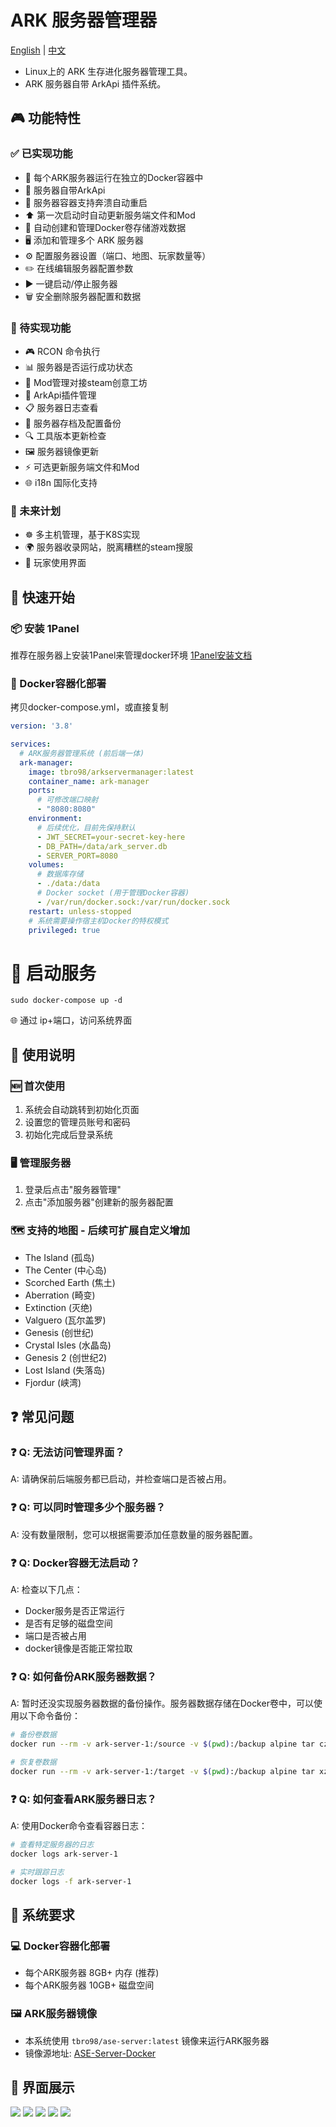 # ARK 服务器管理器

[English](README.md) | [中文](README-zh.md)

- Linux上的 ARK 生存进化服务器管理工具。
- ARK 服务器自带 ArkApi 插件系统。

## 🎮 功能特性

### ✅ 已实现功能
- 🐳 每个ARK服务器运行在独立的Docker容器中
- 🔌 服务器自带ArkApi
- 🔄 服务器容器支持奔溃自动重启
- ⬆️ 第一次启动时自动更新服务端文件和Mod
- 💾 自动创建和管理Docker卷存储游戏数据
- 🖥️ 添加和管理多个 ARK 服务器
- ⚙️ 配置服务器设置（端口、地图、玩家数量等）
- ✏️ 在线编辑服务器配置参数
- ▶️ 一键启动/停止服务器
- 🗑️ 安全删除服务器配置和数据

### 🚧 待实现功能
- 🎮 RCON 命令执行
- 📊 服务器是否运行成功状态
- 🎨 Mod管理对接steam创意工坊
- 🔧 ArkApi插件管理
- 📋 服务器日志查看
- 💾 服务器存档及配置备份
- 🔍 工具版本更新检查
- 🖼️ 服务器镜像更新
- ⚡ 可选更新服务端文件和Mod
- 🌐 i18n 国际化支持
  
### 🚀 未来计划
- ☸️ 多主机管理，基于K8S实现
- 🌍 服务器收录网站，脱离糟糕的steam搜服
- 👥 玩家使用界面


## 🚀 快速开始

### 📦 安装 1Panel
推荐在服务器上安装1Panel来管理docker环境
[1Panel安装文档](https://1panel.cn/docs/v2/installation/online_installation/)

### 🐳 Docker容器化部署

拷贝docker-compose.yml，或直接复制
```yml
version: '3.8'

services:
  # ARK服务器管理系统 (前后端一体)
  ark-manager:
    image: tbro98/arkservermanager:latest
    container_name: ark-manager
    ports:
      # 可修改端口映射
      - "8080:8080"
    environment:
      # 后续优化，目前先保持默认
      - JWT_SECRET=your-secret-key-here
      - DB_PATH=/data/ark_server.db
      - SERVER_PORT=8080
    volumes:
      # 数据库存储
      - ./data:/data
      # Docker socket (用于管理Docker容器)
      - /var/run/docker.sock:/var/run/docker.sock
    restart: unless-stopped
    # 系统需要操作宿主机Docker的特权模式
    privileged: true

```

# 🚀 启动服务
```
sudo docker-compose up -d
```

🌐 通过 ip+端口，访问系统界面

## 📖 使用说明

### 🆕 首次使用
1. 系统会自动跳转到初始化页面
2. 设置您的管理员账号和密码
3. 初始化完成后登录系统

### 🖥️ 管理服务器
1. 登录后点击"服务器管理"
2. 点击"添加服务器"创建新的服务器配置

### 🗺️ 支持的地图 - 后续可扩展自定义增加
- The Island (孤岛)
- The Center (中心岛)
- Scorched Earth (焦土)
- Aberration (畸变)
- Extinction (灭绝)
- Valguero (瓦尔盖罗)
- Genesis (创世纪)
- Crystal Isles (水晶岛)
- Genesis 2 (创世纪2)
- Lost Island (失落岛)
- Fjordur (峡湾)

## ❓ 常见问题

### ❓ Q: 无法访问管理界面？
A: 请确保前后端服务都已启动，并检查端口是否被占用。

### ❓ Q: 可以同时管理多少个服务器？
A: 没有数量限制，您可以根据需要添加任意数量的服务器配置。

### ❓ Q: Docker容器无法启动？
A: 检查以下几点：
- Docker服务是否正常运行
- 是否有足够的磁盘空间
- 端口是否被占用
- docker镜像是否能正常拉取

### ❓ Q: 如何备份ARK服务器数据？
A: 暂时还没实现服务器数据的备份操作。服务器数据存储在Docker卷中，可以使用以下命令备份：
```bash
# 备份卷数据
docker run --rm -v ark-server-1:/source -v $(pwd):/backup alpine tar czf /backup/ark-server-1-backup.tar.gz -C /source .

# 恢复卷数据
docker run --rm -v ark-server-1:/target -v $(pwd):/backup alpine tar xzf /backup/ark-server-1-backup.tar.gz -C /target
```

### ❓ Q: 如何查看ARK服务器日志？
A: 使用Docker命令查看容器日志：
```bash
# 查看特定服务器的日志
docker logs ark-server-1

# 实时跟踪日志
docker logs -f ark-server-1
```

## 🔧 系统要求

### 💻 Docker容器化部署
- 每个ARK服务器 8GB+ 内存 (推荐)
- 每个ARK服务器 10GB+ 磁盘空间


### 🖼️ ARK服务器镜像
- 本系统使用 `tbro98/ase-server:latest` 镜像来运行ARK服务器
- 镜像源地址: [ASE-Server-Docker](https://github.com/tbro199803/ASE-Server-Docker)

## 📸 界面展示
![](./docs/imgs/img_servers.png)
![](./docs/imgs/ima_base.png)
![](./docs/imgs/img_GameUserSettings.png)
![](./docs/imgs/img_GameIni.png)
![](./docs/imgs/img_args.png)